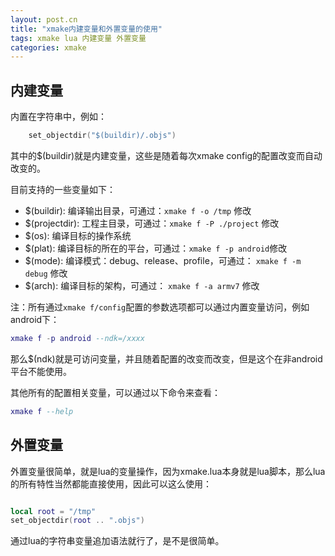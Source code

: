 ```yaml
---
layout: post.cn
title: "xmake内建变量和外置变量的使用"
tags: xmake lua 内建变量 外置变量
categories: xmake
---
```


## 内建变量

内置在字符串中，例如：

```lua
    set_objectdir("$(buildir)/.objs")
```

其中的$(buildir)就是内建变量，这些是随着每次xmake config的配置改变而自动改变的。

目前支持的一些变量如下：

* $(buildir): 编译输出目录，可通过：`xmake f -o /tmp` 修改
* $(projectdir): 工程主目录，可通过：`xmake f -P ./project` 修改
* $(os): 编译目标的操作系统
* $(plat): 编译目标的所在的平台，可通过：`xmake f -p android`修改
* $(mode): 编译模式：debug、release、profile，可通过： `xmake f -m debug` 修改
* $(arch): 编译目标的架构，可通过： `xmake f -a armv7` 修改





注：所有通过`xmake f/config`配置的参数选项都可以通过内置变量访问，例如android下：

```lua
xmake f -p android --ndk=/xxxx
```

那么$(ndk)就是可访问变量，并且随着配置的改变而改变，但是这个在非android平台不能使用。

其他所有的配置相关变量，可以通过以下命令来查看：

```lua
xmake f --help 
```

## 外置变量

外置变量很简单，就是lua的变量操作，因为xmake.lua本身就是lua脚本，那么lua的所有特性当然都能直接使用，因此可以这么使用：

```lua

local root = "/tmp"
set_objectdir(root .. ".objs")
```

通过lua的字符串变量追加语法就行了，是不是很简单。


